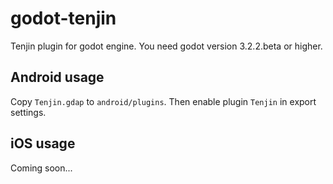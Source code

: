 # godot-tenjin

Tenjin plugin for godot engine. You need godot version 3.2.2.beta or higher.

## Android usage

Copy `Tenjin.gdap` to `android/plugins`. Then enable plugin `Tenjin` in export settings.

## iOS usage

Coming soon...
